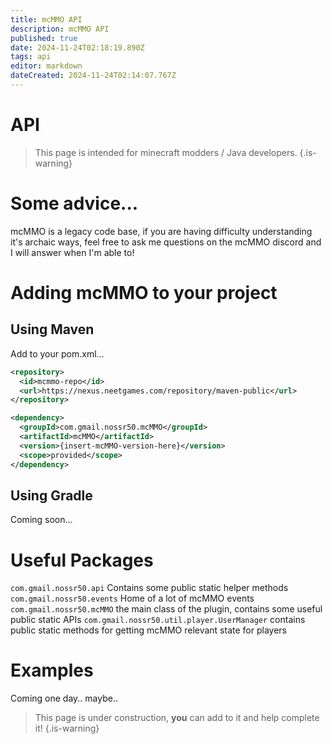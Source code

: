 ```yaml
---
title: mcMMO API
description: mcMMO API
published: true
date: 2024-11-24T02:18:19.890Z
tags: api
editor: markdown
dateCreated: 2024-11-24T02:14:07.767Z
---
```


# API
> This page is intended for minecraft modders / Java developers.
{.is-warning}

# Some advice...
mcMMO is a legacy code base, if you are having difficulty understanding it's archaic ways, feel free to ask me questions on the mcMMO discord and I will answer when I'm able to!

# Adding mcMMO to your project

## Using Maven
Add to your pom.xml...
```xml
<repository>
  <id>mcmmo-repo</id>
  <url>https://nexus.neetgames.com/repository/maven-public</url>
</repository>
```

```xml
<dependency>
  <groupId>com.gmail.nossr50.mcMMO</groupId>
  <artifactId>mcMMO</artifactId>
  <version>{insert-mcMMO-version-here}</version>
  <scope>provided</scope>
</dependency>
```
## Using Gradle
Coming soon...

# Useful Packages
`com.gmail.nossr50.api` Contains some public static helper methods
`com.gmail.nossr50.events` Home of a lot of mcMMO events
`com.gmail.nossr50.mcMMO` the main class of the plugin, contains some useful public static APIs
`com.gmail.nossr50.util.player.UserManager` contains public static methods for getting mcMMO relevant state for players

# Examples
Coming one day.. maybe..
> This page is under construction, **you** can add to it and help complete it!
{.is-warning}